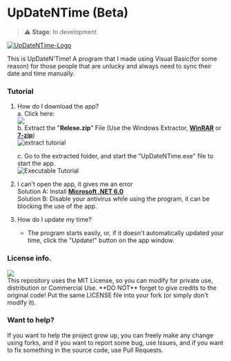 # UpDateNTime (Beta)
 > ⚠️ **Stage**: In development
 
  <a href=""><img src="https://github.com/retrozinndev/UpdateDateNTime/blob/master/UpdateDateNTime/Resources/logoGitHub.png" text="UpDateNTime" alt="UpDateNTime-Logo"></a>

  This is UpDateN'Time! A program that I made using Visual Basic(for some reason) for 
  those people that are unlucky and always need to sync their date and time manually.

  ### Tutorial

  1. How do I download the app? <br>
       a. Click here: <br>
         <a href="https://github.com/retrozinndev/UpDateNTime/releases/download/beta-v1.0.1/Release.zip">
         <img src="https://img.shields.io/github/downloads/retrozinndev/UpDateNTime/total.svg"></a><br>
       b. Extract the "**Relese.zip**" File (Use the Windows Extractor, <a href="https://www.win-rar.com/">**WinRAR**</a> or <a href="https://www.7-zip.org/">**7-zip**</a>)<br>
       ![extract tutorial](https://github.com/retrozinndev/UpDateNTime/assets/65513943/81db4147-9226-4cde-8781-e67c33d3fd20)

       c. Go to the extracted folder, and start the "UpDateNTime.exe" file to start the app. <br>
       ![Executable Tutorial](https://github.com/retrozinndev/UpDateNTime/assets/65513943/476d368b-d645-4862-97ca-abeeb15d7fd5)
  
  4. I can't open the app, it gives me an error <br>
       Solution A: Install <a href="https://dotnet.microsoft.com/pt-br/download/dotnet/thank-you/sdk-6.0.411-windows-x64-installer">**Microsoft .NET 6.0** </a> <br>
       Solution B: Disable your antivirus while using the program, it can be blocking the use of the app.

  5. How do I update my time?
     - The program starts easily, or, if it doesn't automatically updated your time, click the "Update!" button on the app window.
     
  
  

### License info.
  <a href="https://www.github.com/retrozinndev/UpDateNTime/LICENSE.txt">
  <img src="https://img.shields.io/github/license/retrozinndev/UpDateNTime.svg"></a><br>
  This repository uses the MIT License, so you can modify for private use, distribution or
  Commercial Use. **DO NOT** forget to give credits to the original code! Put the same
  LICENSE file into your fork (or simply don't modify it).

### Want to help?
  <!-- <a href="https://github.com/retrozinndev/UpDateNTime/pulls">
  <img src="https://img.shields.io/github/issues-pr/retrozinndev/UpDateNTime.svg"></a>
  <br> -->
  If you want to help the project grow up, you can freely make any change using forks, 
  and if you want to report some bug, use Issues, and if you want to fix something 
  in the source code, use Pull Requests.

